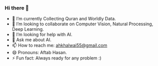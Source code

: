 ### Hi there 👋

<!--
**ahkhalwai/ahkhalwai** is a ✨ _special_ ✨ repository because its `README.md` (this file) appears on your GitHub profile.

Here are some ideas to get you started:
-->
- 🌱 I’m currently Collecting Quran and Worldly Data.
- 👯 I’m looking to collaborate on Computer Vision, Natural Processing, Deep Learning.
- 🤔 I’m looking for help with AI.
- 💬 Ask me about AI.
- 📫 How to reach me: ahkhalwai55@gmail.com
- 😄 Pronouns: Aftab Hasan.
- ⚡ Fun fact: Always ready for any problem :)  

